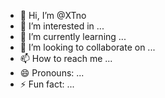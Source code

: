 - 👋 Hi, I’m @XTno
- 👀 I’m interested in ...
- 🌱 I’m currently learning ...
- 💞️ I’m looking to collaborate on ...
- 📫 How to reach me ...
- 😄 Pronouns: ...
- ⚡ Fun fact: ...

<!---
XTno/XTno is a ✨ special ✨ repository because its `README.md` (this file) appears on your GitHub profile.
You can click the Preview link to take a look at your changes.
--->
